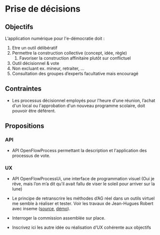 
Prise de décisions
===

## Objectifs

L’application numérique pour l'e-démocratie doit :

1. Etre un outil délibératif
2. Permettre la construction collective (concept, idée, règle)
   1. Favoriser la construction affinitaire plutôt sur conflictuel
3. Outil décisionnel & vote
4. Non excluant ex. mineur, retraiter, ...
5. Consultation des groupes d’experts facultative mais encouragé

## Contraintes

- Les processus décisionnel employés pour l'heure d'une réunion, l’achat d'un local ou l'approbation d'un nouveau programme scolaire, doit pouvoir être déférent.

## Propositions

### API

- API OpenFlowProcess permettant la description et l'application des processus de vote.

### UX

- API OpenFlowProcessUi, une interface de programmation visuel
(Oui je rêve, mais l’on m’a dit qu’il avait fallu de viser le soleil pour arriver sur la lune)

- Le principe de retranscrire les méthodes d’AG réel dans un outils virtuel me semble à réaliser et tester.
Voir les travaux de Jean-Hugues Robert avec inseme
([source](https://github.com/virteal/inseme), [démo](https://inseme.firebaseapp.com/)).

- Interroger la commission assemblée sur place.

- Inscrivez ici les autre idée ou réalisation d’UX cohérente aux objectifs

